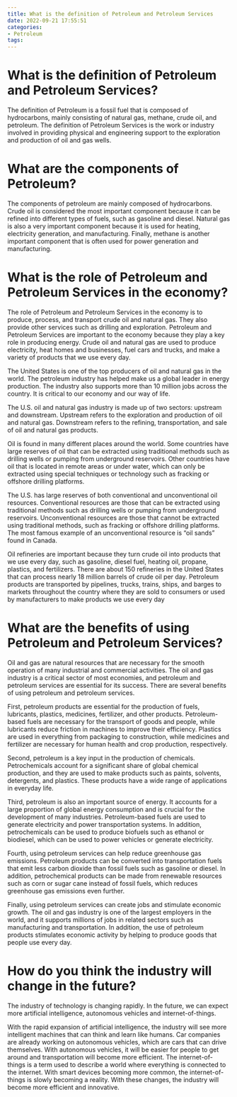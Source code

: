 ```yaml
---
title: What is the definition of Petroleum and Petroleum Services
date: 2022-09-21 17:55:51
categories:
- Petroleum
tags:
---
```



#  What is the definition of Petroleum and Petroleum Services?

The definition of Petroleum is a fossil fuel that is composed of hydrocarbons, mainly consisting of natural gas, methane, crude oil, and petroleum. The definition of Petroleum Services is the work or industry involved in providing physical and engineering support to the exploration and production of oil and gas wells.

# What are the components of Petroleum?

The components of petroleum are mainly composed of hydrocarbons. Crude oil is considered the most important component because it can be refined into different types of fuels, such as gasoline and diesel. Natural gas is also a very important component because it is used for heating, electricity generation, and manufacturing. Finally, methane is another important component that is often used for power generation and manufacturing.

#  What is the role of Petroleum and Petroleum Services in the economy?

The role of Petroleum and Petroleum Services in the economy is to produce, process, and transport crude oil and natural gas. They also provide other services such as drilling and exploration. Petroleum and Petroleum Services are important to the economy because they play a key role in producing energy. Crude oil and natural gas are used to produce electricity, heat homes and businesses, fuel cars and trucks, and make a variety of products that we use every day.

The United States is one of the top producers of oil and natural gas in the world. The petroleum industry has helped make us a global leader in energy production. The industry also supports more than 10 million jobs across the country. It is critical to our economy and our way of life.

The U.S. oil and natural gas industry is made up of two sectors: upstream and downstream. Upstream refers to the exploration and production of oil and natural gas. Downstream refers to the refining, transportation, and sale of oil and natural gas products.

Oil is found in many different places around the world. Some countries have large reserves of oil that can be extracted using traditional methods such as drilling wells or pumping from underground reservoirs. Other countries have oil that is located in remote areas or under water, which can only be extracted using special techniques or technology such as fracking or offshore drilling platforms.

The U.S. has large reserves of both conventional and unconventional oil resources. Conventional resources are those that can be extracted using traditional methods such as drilling wells or pumping from underground reservoirs. Unconventional resources are those that cannot be extracted using traditional methods, such as fracking or offshore drilling platforms. The most famous example of an unconventional resource is “oil sands” found in Canada.

Oil refineries are important because they turn crude oil into products that we use every day, such as gasoline, diesel fuel, heating oil, propane, plastics, and fertilizers. There are about 150 refineries in the United States that can process nearly 18 million barrels of crude oil per day. Petroleum products are transported by pipelines, trucks, trains, ships, and barges to markets throughout the country where they are sold to consumers or used by manufacturers to make products we use every day

#  What are the benefits of using Petroleum and Petroleum Services?

Oil and gas are natural resources that are necessary for the smooth operation of many industrial and commercial activities. The oil and gas industry is a critical sector of most economies, and petroleum and petroleum services are essential for its success. There are several benefits of using petroleum and petroleum services.

First, petroleum products are essential for the production of fuels, lubricants, plastics, medicines, fertilizer, and other products. Petroleum-based fuels are necessary for the transport of goods and people, while lubricants reduce friction in machines to improve their efficiency. Plastics are used in everything from packaging to construction, while medicines and fertilizer are necessary for human health and crop production, respectively.

Second, petroleum is a key input in the production of chemicals. Petrochemicals account for a significant share of global chemical production, and they are used to make products such as paints, solvents, detergents, and plastics. These products have a wide range of applications in everyday life.

Third, petroleum is also an important source of energy. It accounts for a large proportion of global energy consumption and is crucial for the development of many industries. Petroleum-based fuels are used to generate electricity and power transportation systems. In addition, petrochemicals can be used to produce biofuels such as ethanol or biodiesel, which can be used to power vehicles or generate electricity.

Fourth, using petroleum services can help reduce greenhouse gas emissions. Petroleum products can be converted into transportation fuels that emit less carbon dioxide than fossil fuels such as gasoline or diesel. In addition, petrochemical products can be made from renewable resources such as corn or sugar cane instead of fossil fuels, which reduces greenhouse gas emissions even further.

Finally, using petroleum services can create jobs and stimulate economic growth. The oil and gas industry is one of the largest employers in the world, and it supports millions of jobs in related sectors such as manufacturing and transportation. In addition, the use of petroleum products stimulates economic activity by helping to produce goods that people use every day.

#  How do you think the industry will change in the future?

The industry of technology is changing rapidly. In the future, we can expect more artificial intelligence, autonomous vehicles and internet-of-things.

With the rapid expansion of artificial intelligence, the industry will see more intelligent machines that can think and learn like humans. Car companies are already working on autonomous vehicles, which are cars that can drive themselves. With autonomous vehicles, it will be easier for people to get around and transportation will become more efficient. The internet-of-things is a term used to describe a world where everything is connected to the internet. With smart devices becoming more common, the internet-of-things is slowly becoming a reality. With these changes, the industry will become more efficient and innovative.